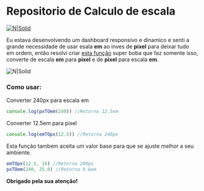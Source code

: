 # Repositorio de Calculo de escala

[![N|Solid](https://i.imgur.com/mF9AKO0.png)](https://www.paypal.com/cgi-bin/webscr?cmd=_donations&business=fabinhoec2210@gmail.com&item_name=F%C3%A1bio&currency_code=BRL)


Eu estava desenvolvendo um dashboard responsivo e dinamico e senti a grande necessidade de usar esala **em** ao inves de **pixel** para deixar tudo em ordem, então resolvi criar [esta função](/PxConvert.js) super boba que faz somente isso, converte de escala **em** para **pixel** e de **pixel** para escala **em**.


![N|Solid](https://i.imgur.com/6bOMyCB.gif)


### Como usar:
Converter 240px para escala em
```js
console.log(pxTOem(240)) //Retorna 12.5em
```


Converter 12.5em para pixel
```js
console.log(emTOpx(12.5)) //Retorna 240px
```


Esta função tambem aceita um valor base para que se ajuste melhor a seu ambiente.
```js
emTOpx(12.5, 16) //Retorna 200px
pxTOem(240, 25.0) //Retorna 9.6em
```

**Obrigado pela sua atenção!**

